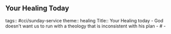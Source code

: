 ## Your Healing Today
tags:: #cci/sunday-service
theme:: healing
Title:: Your Healing today
	- God doesn't want us to run with a theology that is inconsistent with his plan
	-
	  #
	-